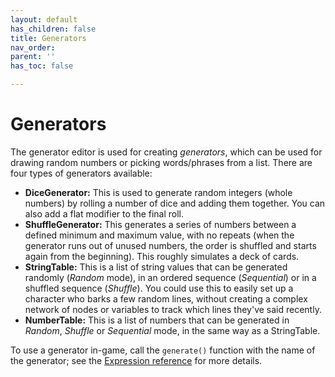 ```yaml
---
layout: default
has_children: false
title: Generators
nav_order: 
parent: ''
has_toc: false

---
```

# Generators

The generator editor is used for creating _generators_, which can be used for drawing random numbers or picking words/phrases from a list. There are four types of generators available:

* **DiceGenerator:** This is used to generate random integers (whole numbers) by rolling a number of dice and adding them together. You can also add a flat modifier to the final roll.
* **ShuffleGenerator:** This generates a series of numbers between a defined minimum and maximum value, with no repeats (when the generator runs out of unused numbers, the order is shuffled and starts again from the beginning). This roughly simulates a deck of cards.
* **StringTable:** This is a list of string values that can be generated randomly (_Random_ mode), in an ordered sequence (_Sequential_) or in a shuffled sequence (_Shuffle_). You could use this to easily set up a character who barks a few random lines, without creating a complex network of nodes or variables to track which lines they've said recently.
* **NumberTable:** This is a list of numbers that can be generated in _Random_, _Shuffle_ or _Sequential_ mode, in the same way as a StringTable.

To use a generator in-game, call the `generate()` function with the name of the generator; see the [Expression reference](/docs/expression-reference.html "Expression reference") for more details.